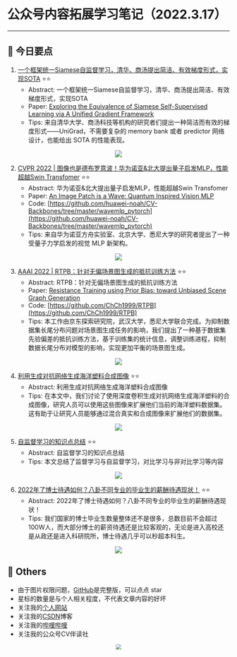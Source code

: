 # 公众号内容拓展学习笔记（2022.3.17）

------



## :paperclip:  今日要点

1. [一个框架统一Siamese自监督学习，清华、商汤提出简洁、有效梯度形式，实现SOTA](https://mp.weixin.qq.com/s/OZ3iROiuOI1lRuYdmBa7yg)         :star::star:
   - Abstract: 一个框架统一Siamese自监督学习，清华、商汤提出简洁、有效梯度形式，实现SOTA
   - Paper: [Exploring the Equivalence of Siamese Self-Supervised Learning via A Unified Gradient Framework](https://arxiv.org/pdf/2112.05141.pdf)
   - Tips:  来自清华大学、商汤科技等机构的研究者们提出一种简洁而有效的梯度形式——UniGrad，不需要复杂的 memory bank 或者 predictor 网络设计，也能给出 SOTA 的性能表现。

<div align=center><img src="https://mmbiz.qpic.cn/mmbiz_png/KmXPKA19gW9YloxSWmwN1w6SEWrKqFFWaFm59UjmmJvowMkSjDAtT8pwkMibmL0nWG9Uclgj7iaMaGoHnDFgTmhw/640?wx_fmt=png&wxfrom=5&wx_lazy=1&wx_co=1" style='zoom:100%'>
</div>


2. [CVPR 2022 | 图像也是德布罗意波！华为诺亚&北大提出量子启发MLP，性能超越Swin Transfomer](https://mp.weixin.qq.com/s/Orcol_8ABtVNhxzcpcS70A)       :star::star:
   - Abstract: 华为诺亚&北大提出量子启发MLP，性能超越Swin Transfomer
   - Paper: [An Image Patch is a Wave: Quantum Inspired Vision MLP](https://arxiv.org/abs/2111.12294)
   - Code: [https://github.com/huawei-noah/CV-Backbones/tree/master/wavemlp_pytorch](https://github.com/huawei-noah/CV-Backbones/tree/master/wavemlp_pytorch)
   - Tips:  来自华为诺亚方舟实验室、北京大学、悉尼大学的研究者提出了一种受量子力学启发的视觉 MLP 新架构。

<div align=center><img src="https://mmbiz.qpic.cn/sz_mmbiz_jpg/gYUsOT36vfqIQ9ibx7sQkHhlgDiafuB9AibhK7CSwTkV1WZ9XTUhX3nO5xv5ejjpleCGAr1uyCjJTYZnhIYHpWmIQ/640?wx_fmt=jpeg&wxfrom=5&wx_lazy=1&wx_co=1" style='zoom:100%'>
</div>



3. [AAAI 2022 | RTPB：针对无偏场景图生成的抵抗训练方法](https://mp.weixin.qq.com/s/iROn5U-7PbSN2Pv9PnkF6g)       :star::star:
   - Abstract: RTPB：针对无偏场景图生成的抵抗训练方法
   - Paper: [Resistance Training using Prior Bias: toward Unbiased Scene Graph Generation](https://arxiv.org/abs/2201.06794)
   - Code: [https://github.com/ChCh1999/RTPB](https://github.com/ChCh1999/RTPB)
   - Tips: 本工作由京东探索研究院，武汉大学，悉尼大学联合完成。为抑制数据集长尾分布问题对场景图生成任务的影响，我们提出了一种基于数据集先验偏差的抵抗训练方法，基于训练集的统计信息，调整训练进程，抑制数据长尾分布对模型的影响，实现更加平衡的场景图生成。
<div align=center><img src="https://mmbiz.qpic.cn/mmbiz_png/ibaXaPIy7jV1CPIom0ayibU5ic5PXnTTAW8MYVca9FyVcgVfUyyoWAwSWU2Cy0j76HqS37Zwg5JmhddicccK26icU1Q/640?wx_fmt=png&wxfrom=5&wx_lazy=1&wx_co=1" style='zoom:100%'>
</div>



4. [利用生成对抗网络生成海洋塑料合成图像](https://mp.weixin.qq.com/s/ZE3U4BvBHEYXXPDvRF3t6Q)       :star::star:
   - Abstract: 利用生成对抗网络生成海洋塑料合成图像
   - Tips: 在本文中，我们讨论了使用深度卷积生成对抗网络生成海洋塑料的合成图像，研究人员可以使用这些图像来扩展他们当前的海洋塑料数据集。这有助于让研究人员能够通过混合真实和合成图像来扩展他们的数据集。

<div align=center><img src="https://mmbiz.qpic.cn/mmbiz_png/ABvEnMciauWv1MwgBCnIcuFqRSRLQsbaHbTM1ny7REgTq5EALSKSKZsXG8TC47vibsDuOsiczpquJpQqx43FfibfQg/640?wx_fmt=png&wxfrom=5&wx_lazy=1&wx_co=1" style='zoom:100%'>
</div>



5. [自监督学习的知识点总结](https://mp.weixin.qq.com/s/NFHxU-MK9e1kn1o_DxfQeA)       :star::star:
   - Abstract: 自监督学习的知识点总结
   - Tips: 本文总结了监督学习与自监督学习，对比学习与非对比学习等内容

<div align=center><img src="https://mmbiz.qpic.cn/mmbiz_png/6wQyVOrkRNK9ZnoQpCEtZDTekJL10icTamtXBfwNpT0mw4qq9KTlGvuAkom1kkwKfwonc40oREvw9tAc92RSPvw/640?wx_fmt=png&wxfrom=5&wx_lazy=1&wx_co=1" style='zoom:100%'>
</div>



6. [2022年了博士待遇如何？八卦不同专业的毕业生的薪酬待遇现状！](https://mp.weixin.qq.com/s/8GnDsGD5OzmFw6mb5nwqaA)       :star::star:
   - Abstract: 2022年了博士待遇如何？八卦不同专业的毕业生的薪酬待遇现状！
   - Tips: 我们国家的博士毕业生数量整体还不是很多，总数目前不会超过100W人，而大部分博士的薪资待遇还是比较客观的，无论是进入高校还是从政还是进入科研院所，博士待遇几乎可以秒超本科生。

<div align=center><img src="https://mmbiz.qpic.cn/mmbiz_jpg/LGl6h5JnrsFwQnsargHIiaFKR29cLdIjgWkPx7es6XWIbNroGfgPj4NKPWAX5WRvq2lz64SwgMatr8l7zm9zVXQ/640?wx_fmt=jpeg&wxfrom=5&wx_lazy=1&wx_co=1" style='zoom:100%'>
</div>




## :paperclip:  Others

- 由于图片权限问题，[GitHub](https://github.com/xiaoxuebajie/dairly_learning)是完整版，可以点点 star
- 星标的数量是与个人相关程度，不代表文章内容的好坏
- 关注我的[个人网站](http://www.cvbds.cn/)
- 关注我的[CSDN](https://blog.csdn.net/xiaoxuebajie)博客
- 关注我的[哔哩哔哩](https://space.bilibili.com/424394389)
- 关注我的公众号CV伴读社

<div align=center><img src="https://img-blog.csdnimg.cn/202005031406335.jpg" style='zoom:80%'>
</div>